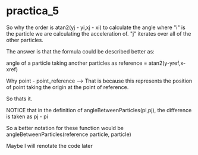 # practica_5

So why the order is atan2(yj - yi,xj - xi) to calculate the angle
where "i" is the particle we are calculating the acceleration of.
      "j" iterates over all of the other particles.
      
The answer is that the formula could be described better as:

angle of a particle taking another particles as reference = atan2(y-yref,x-xref)

Why point - point_reference --> That is because this represents the position of point taking the origin at the point of reference.

So thats it.

NOTICE that in the definition of angleBetweenParticles(pi,pj), the difference is taken as pj - pi

So a better notation for these function would be angleBetweenParticles(reference particle, particle)

Maybe I will renotate the code later
